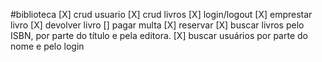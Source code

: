 #biblioteca
[X] crud usuario
[X] crud livros
[X] login/logout
[X] emprestar livro
[X] devolver livro
[] pagar multa
[X] reservar
[X] buscar livros pelo ISBN, por parte do título e pela editora.
[X] buscar usuários por parte do nome e pelo login